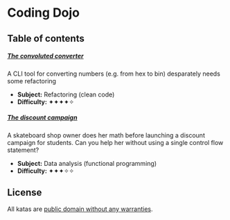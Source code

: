 # Coding Dojo

## Table of contents

##### [The convoluted converter](/convoluted-converter)

A CLI tool for converting numbers (e.g. from hex to bin) desparately needs some refactoring

- **Subject:** Refactoring (clean code)
- **Difficulty:** ✦✦✦✦✧


##### [The discount campaign](/discount-campaign)

A skateboard shop owner does her math before launching a discount campaign for students. Can you help her without using a single control flow statement?

- **Subject:** Data analysis (functional programming)
- **Difficulty:** ✦✦✦✧✧


## License

All katas are [public domain without any warranties](https://spdx.org/licenses/Unlicense.html).
